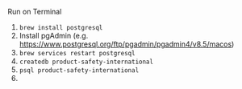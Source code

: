 Run on Terminal
1. `brew install postgresql`
1. Install pgAdmin (e.g. https://www.postgresql.org/ftp/pgadmin/pgadmin4/v8.5/macos)
1. `brew services restart postgresql`
1. `createdb product-safety-international`
1. `psql product-safety-international`
1. 